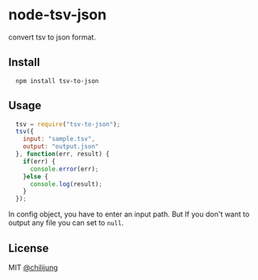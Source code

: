 # node-tsv-json

convert tsv to json format.

## Install

```
  npm install tsv-to-json
```

## Usage

```javascript
  tsv = require("tsv-to-json");
  tsv({
    input: "sample.tsv", 
    output: "output.json"
  }, function(err, result) {
    if(err) {
      console.error(err);
    }else {
      console.log(result);
    }
  });
```

In config object, you have to enter an input path. But If you don't want to output any file you can set to `null`.

## License 

MIT [@chilijung](http://github.com/chilijung)